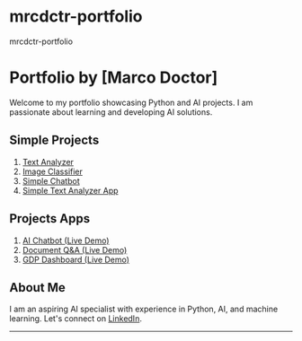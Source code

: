 # mrcdctr-portfolio
mrcdctr-portfolio
# Portfolio by [Marco Doctor]
Welcome to my portfolio showcasing Python and AI projects. I am passionate about learning and developing AI solutions.

## Simple Projects
1. [Text Analyzer](https://github.com/MudmanX/mrcdctr-portfolio/blob/main/text_analyzer.py)
2. [Image Classifier](https://github.com/MudmanX/mrcdctr-portfolio/blob/main/image_classifier.py)
3. [Simple Chatbot](https://github.com/MudmanX/mrcdctr-portfolio/blob/main/chatbot.py)
4. [Simple Text Analyzer App](https://github.com/MudmanX/mrcdctr-portfolio/blob/main/text_analyzer_app.py)

## Projects Apps
1. [AI Chatbot (Live Demo)](https://chatbot-h5jilvj1nwi.streamlit.app/)
2. [Document Q&A (Live Demo)](https://document-app-raqc2lfbl8i.streamlit.app/)
3. [GDP Dashboard (Live Demo)](https://gdp-dashboard-44b0eke58uz.streamlit.app/)



## About Me
I am an aspiring AI specialist with experience in Python, AI, and machine learning. Let's connect on [LinkedIn](https://www.linkedin.com/in/marco-doctor-ab0a57140/).

---
